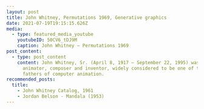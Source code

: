 ```yaml
---
layout: post
title: John Whitney, Permutations 1969, Generative graphics
date: 2021-07-19T19:15:15.626Z
media:
  - type: featured_media_youtube
    youtubeID: 50CV6_tDJ9M
    caption: John Whitney – Permutations 1969
post_content:
  - type: post_content
    content: John Whitney, Sr. (April 8, 1917 – September 22, 1995) was an American
      animator, composer and inventor, widely considered to be one of the
      fathers of computer animation.
recommended_posts:
  title:
    - John Whitney Catalog, 1961
    - Jordan Belson - Mandala (1953)
---
```

